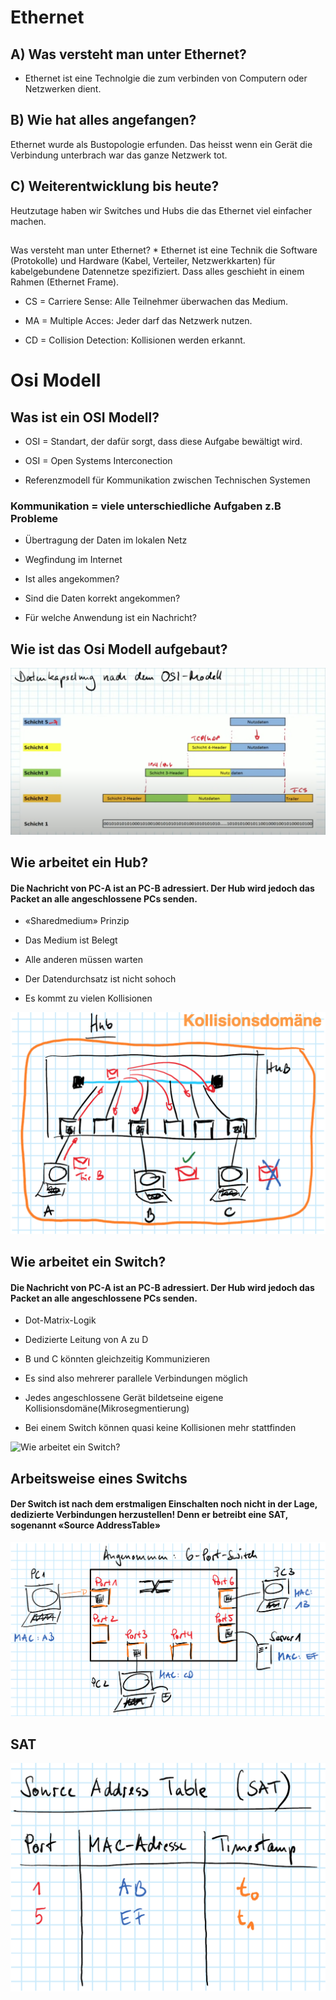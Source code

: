 <h1>Ethernet</h1>

<h2>A) Was versteht man unter Ethernet?</h2>

* Ethernet ist eine Technolgie die zum verbinden von Computern oder Netzwerken dient.

<h2>B) Wie hat alles angefangen?</h2>

Ethernet wurde als Bustopologie erfunden. Das heisst wenn ein Gerät die Verbindung unterbrach war das ganze Netzwerk tot.

<h2>C) Weiterentwicklung bis heute?</h2>

Heutzutage haben wir Switches und Hubs die das Ethernet viel einfacher machen.

<h2></h2>Was versteht man unter Ethernet?</h2>
* Ethernet ist eine Technik die Software (Protokolle) und Hardware (Kabel, Verteiler, Netzwerkkarten) für kabelgebundene Datennetze spezifiziert. Dass alles geschieht in einem Rahmen (Ethernet Frame).

* CS = Carriere Sense: Alle Teilnehmer überwachen das Medium.

* MA = Multiple Acces: Jeder darf das Netzwerk nutzen.

* CD = Collision Detection: Kollisionen werden erkannt.

<h1>Osi Modell</h1>

<h2>Was ist ein OSI Modell?</h2>

* OSI = Standart, der dafür sorgt, dass diese Aufgabe bewältigt wird.

* OSI = Open Systems Interconection

* Referenzmodell für Kommunikation zwischen Technischen Systemen

<h3>Kommunikation = viele unterschiedliche Aufgaben z.B Probleme</h3>

* Übertragung der Daten im lokalen Netz

* Wegfindung im Internet

* Ist alles angekommen?

* Sind die Daten korrekt angekommen?

* Für welche Anwendung ist ein Nachricht?

<h2>Wie ist das Osi Modell aufgebaut?</h2>

![Erklärung des Schichtenmodells](/images/schichtenmodell_erklaerung.png)

<h2>Wie arbeitet ein Hub?</h2>

<h4>Die Nachricht von PC-A ist an PC-B adressiert. Der Hub wird jedoch das Packet an alle angeschlossene PCs senden.</h4>

* «Sharedmedium» Prinzip

* Das Medium ist Belegt

* Alle anderen müssen warten

* Der Datendurchsatz ist nicht sohoch

* Es kommt zu vielen Kollisionen

![Wie arbeitet ein Hub?](/images/arbeitsweise_hub.png)

<h2>Wie arbeitet ein Switch?</h2>

<h4>Die Nachricht von PC-A ist an PC-B adressiert. Der Hub wird jedoch das Packet an alle angeschlossene PCs senden.</h4>

* Dot-Matrix-Logik 

* Dedizierte Leitung von A zu D

* B und C könnten gleichzeitig Kommunizieren

* Es sind also mehrerer parallele Verbindungen möglich

* Jedes angeschlossene Gerät bildetseine eigene Kollisionsdomäne(Mikrosegmentierung)

* Bei einem Switch können quasi keine Kollisionen mehr stattfinden

![Wie arbeitet ein Switch?](/images/funktionsweise_switch.png)

<h2>Arbeitsweise eines Switchs</h2>

<h4>Der Switch ist nach dem erstmaligen Einschalten noch nicht in der Lage, dedizierte Verbindungen herzustellen! Denn er betreibt eine SAT, sogenannt «Source AddressTable»</h4>

![Wie arbeitet ein Switch?](/images/arbeitsweise_switch.png)

<h2>SAT</h2>

![Wie arbeitet ein Switch?](/images/sat_tabelle.png)
